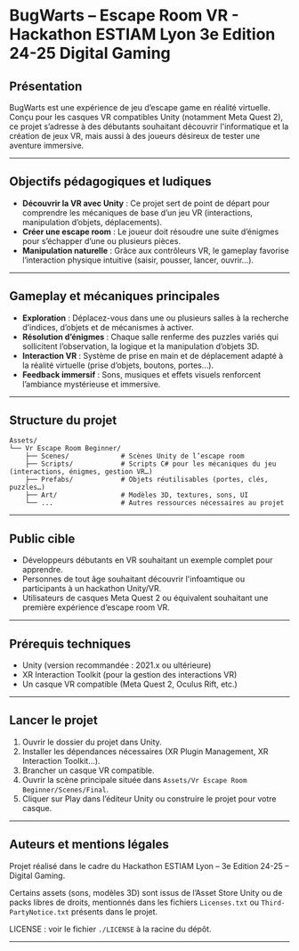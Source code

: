 # BugWarts – Escape Room VR - Hackathon ESTIAM Lyon 3e Edition 24-25 Digital Gaming

## Présentation

BugWarts est une expérience de jeu d’escape game en réalité virtuelle. Conçu pour les casques VR compatibles Unity (notamment Meta Quest 2), ce projet s’adresse à des débutants souhaitant découvrir l'informatique et la création de jeux VR, mais aussi à des joueurs désireux de tester une aventure immersive.

---

## Objectifs pédagogiques et ludiques

- **Découvrir la VR avec Unity** : Ce projet sert de point de départ pour comprendre les mécaniques de base d’un jeu VR (interactions, manipulation d’objets, déplacements).
- **Créer une escape room** : Le joueur doit résoudre une suite d’énigmes pour s’échapper d’une ou plusieurs pièces.
- **Manipulation naturelle** : Grâce aux contrôleurs VR, le gameplay favorise l’interaction physique intuitive (saisir, pousser, lancer, ouvrir…).

---

## Gameplay et mécaniques principales

- **Exploration** : Déplacez-vous dans une ou plusieurs salles à la recherche d’indices, d’objets et de mécanismes à activer.
- **Résolution d’énigmes** : Chaque salle renferme des puzzles variés qui sollicitent l’observation, la logique et la manipulation d’objets 3D.
- **Interaction VR** : Système de prise en main et de déplacement adapté à la réalité virtuelle (prise d’objets, boutons, portes…).
- **Feedback immersif** : Sons, musiques et effets visuels renforcent l’ambiance mystérieuse et immersive.

---

## Structure du projet

```
Assets/
└── Vr Escape Room Beginner/
    ├── Scenes/             # Scènes Unity de l’escape room
    ├── Scripts/            # Scripts C# pour les mécaniques du jeu (interactions, énigmes, gestion VR…)
    ├── Prefabs/            # Objets réutilisables (portes, clés, puzzles…)
    ├── Art/                # Modèles 3D, textures, sons, UI
    └── ...                 # Autres ressources nécessaires au projet
```

---

## Public cible

- Développeurs débutants en VR souhaitant un exemple complet pour apprendre.
- Personnes de tout âge souhaitant découvrir l'infoamtique ou participants à un hackathon Unity/VR.
- Utilisateurs de casques Meta Quest 2 ou équivalent souhaitant une première expérience d’escape room VR.

---

## Prérequis techniques

- Unity (version recommandée : 2021.x ou ultérieure)
- XR Interaction Toolkit (pour la gestion des interactions VR)
- Un casque VR compatible (Meta Quest 2, Oculus Rift, etc.)

---

## Lancer le projet

1. Ouvrir le dossier du projet dans Unity.
2. Installer les dépendances nécessaires (XR Plugin Management, XR Interaction Toolkit…).
3. Brancher un casque VR compatible.
4. Ouvrir la scène principale située dans `Assets/Vr Escape Room Beginner/Scenes/Final`.
5. Cliquer sur Play dans l’éditeur Unity ou construire le projet pour votre casque.

---

## Auteurs et mentions légales

Projet réalisé dans le cadre du Hackathon ESTIAM Lyon – 3e Edition 24-25 – Digital Gaming.

Certains assets (sons, modèles 3D) sont issus de l’Asset Store Unity ou de packs libres de droits, mentionnés dans les fichiers `Licenses.txt` ou `Third-PartyNotice.txt` présents dans le projet.

LICENSE : voir le fichier `./LICENSE` à la racine du dépôt.

---
